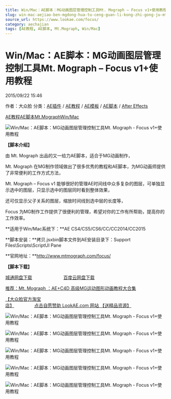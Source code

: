 ```yaml
---
title: Win/Mac：AE脚本：MG动画图层管理控制工具Mt. Mograph – Focus v1+使用教程
slug: win-mac-aejiao-ben-mgdong-hua-tu-ceng-guan-li-kong-zhi-gong-ju-mt-mograph-focus-v1-shi-yong-jiao-cheng
source_url: https://www.lookae.com/focus/
category: aechajian
tags: [AE教程, AE脚本, Mt.Mograph, Win/Mac]
---
```

# Win/Mac：AE脚本：MG动画图层管理控制工具Mt. Mograph – Focus v1+使用教程

2015/09/22 15:46

作者：大众脸
分类：[AE插件](https://www.lookae.com/after-effects/aechajian/) / [AE教程](https://www.lookae.com/after-effects/aejiaocheng/) / [AE模板](https://www.lookae.com/after-effects/other-after-effects/) / [AE脚本](https://www.lookae.com/after-effects/aescripts/) / [After Effects](https://www.lookae.com/after-effects/)

[AE教程](https://www.lookae.com/tag/ae%e6%95%99%e7%a8%8b/)[AE脚本](https://www.lookae.com/tag/ae%e8%84%9a%e6%9c%ac/)[Mt.Mograph](https://www.lookae.com/tag/mt-mograph/)[Win/Mac](https://www.lookae.com/tag/winmac/)

![Win/Mac：AE脚本：MG动画图层管理控制工具Mt. Mograph - Focus v1+使用教程](https://img.alicdn.com/imgextra/i2/705956171/TB2.uAxfpXXXXbHXXXXXXXXXXXX_!!705956171.gif "Win/Mac：AE脚本：MG动画图层管理控制工具Mt. Mograph - Focus v1+使用教程-LookAE.com")

**【脚本介绍】**

由 Mt. Mograph 出品的又一给力AE脚本，适合于MG动画制作，

Mt. Mograph 在MG制作领域做出了很多优秀的教程和AE脚本，为MG动画师提供了非常便利的工作方式方法，

Mt. Mograph – Focus v1 能够很好的管理AE时间线中众多复杂的图层，可单独显示选中的图层，只显示选中的图层同时看到整体效果，

还可仅显示父子关系的图层，缩放时间线到选中层的长度等，

Focus 为MG制作工作提供了很便利的管理，希望对你的工作有所帮助，提高你的工作效率。

**适用于Win/Mac系统下：**AE CS4/CS5/CS6/CC/CC2014/CC2015

**脚本安装：**拷贝.jsxbin脚本文件到AE安装目录下：Support Files\Scripts\ScriptUI Pane

**官网地址：**http://www.mtmograph.com/focus/

**【脚本下载】**

[城通网盘下载](https://www.400gb.com/file/119514899)                         [百度云网盘下载](https://pan.baidu.com/s/1qWkmOtm)

[推荐：Mt. Mograph ：AE+C4D 高级MG运动图形动画教程大合集](https://www.lookae.com/mtm71/)

[【大众脸官方淘宝店】](https://lookae.taobao.com/)                [点击自愿赞助 LookAE.com 网站 【送精品资源】](https://www.lookae.com/sponsor/)

![Win/Mac：AE脚本：MG动画图层管理控制工具Mt. Mograph - Focus v1+使用教程](http://static1.squarespace.com/static/5344a472e4b092b8f017d821/t/55ea26b0e4b021f839915807/1441408708765/?format=500w "Win/Mac：AE脚本：MG动画图层管理控制工具Mt. Mograph - Focus v1+使用教程-LookAE.com")

![Win/Mac：AE脚本：MG动画图层管理控制工具Mt. Mograph - Focus v1+使用教程](http://static1.squarespace.com/static/5344a472e4b092b8f017d821/t/55ea2625e4b0a48732ca6918/1441408599981/?format=500w "Win/Mac：AE脚本：MG动画图层管理控制工具Mt. Mograph - Focus v1+使用教程-LookAE.com")

![Win/Mac：AE脚本：MG动画图层管理控制工具Mt. Mograph - Focus v1+使用教程](http://static1.squarespace.com/static/5344a472e4b092b8f017d821/t/55ea3752e4b022a6a1e7d805/1441412974086/?format=500w "Win/Mac：AE脚本：MG动画图层管理控制工具Mt. Mograph - Focus v1+使用教程-LookAE.com")

![Win/Mac：AE脚本：MG动画图层管理控制工具Mt. Mograph - Focus v1+使用教程](http://static1.squarespace.com/static/5344a472e4b092b8f017d821/t/55ebea70e4b02a8ac1beaadb/1441524370354/?format=500w "Win/Mac：AE脚本：MG动画图层管理控制工具Mt. Mograph - Focus v1+使用教程-LookAE.com")

![Win/Mac：AE脚本：MG动画图层管理控制工具Mt. Mograph - Focus v1+使用教程](http://static1.squarespace.com/static/5344a472e4b092b8f017d821/t/55eb7fa5e4b021f8399515c9/1441497009332/?format=500w "Win/Mac：AE脚本：MG动画图层管理控制工具Mt. Mograph - Focus v1+使用教程-LookAE.com")
